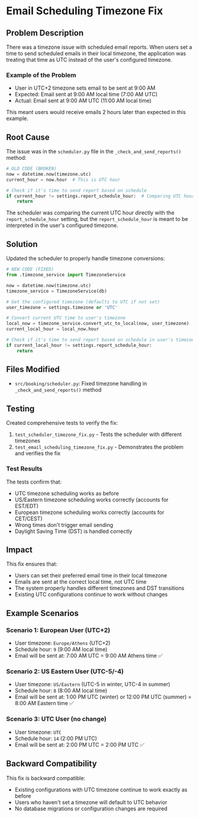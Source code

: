 # Email Scheduling Timezone Fix

## Problem Description

There was a timezone issue with scheduled email reports. When users set a time to send scheduled emails in their local timezone, the application was treating that time as UTC instead of the user's configured timezone.

### Example of the Problem

- User in UTC+2 timezone sets email to be sent at 9:00 AM
- Expected: Email sent at 9:00 AM local time (7:00 AM UTC)
- Actual: Email sent at 9:00 AM UTC (11:00 AM local time)

This meant users would receive emails 2 hours later than expected in this example.

## Root Cause

The issue was in the `scheduler.py` file in the `_check_and_send_reports()` method:

```python
# OLD CODE (BROKEN)
now = datetime.now(timezone.utc)
current_hour = now.hour  # This is UTC hour

# Check if it's time to send report based on schedule
if current_hour != settings.report_schedule_hour:  # Comparing UTC hour with local schedule
    return
```

The scheduler was comparing the current UTC hour directly with the `report_schedule_hour` setting, but the `report_schedule_hour` is meant to be interpreted in the user's configured timezone.

## Solution

Updated the scheduler to properly handle timezone conversions:

```python
# NEW CODE (FIXED)
from .timezone_service import TimezoneService

now = datetime.now(timezone.utc)
timezone_service = TimezoneService(db)

# Get the configured timezone (defaults to UTC if not set)
user_timezone = settings.timezone or 'UTC'

# Convert current UTC time to user's timezone
local_now = timezone_service.convert_utc_to_local(now, user_timezone)
current_local_hour = local_now.hour

# Check if it's time to send report based on schedule in user's timezone
if current_local_hour != settings.report_schedule_hour:
    return
```

## Files Modified

- `src/booking/scheduler.py`: Fixed timezone handling in `_check_and_send_reports()` method

## Testing

Created comprehensive tests to verify the fix:

1. `test_scheduler_timezone_fix.py` - Tests the scheduler with different timezones
2. `test_email_scheduling_timezone_fix.py` - Demonstrates the problem and verifies the fix

### Test Results

The tests confirm that:
- UTC timezone scheduling works as before
- US/Eastern timezone scheduling works correctly (accounts for EST/EDT)
- European timezone scheduling works correctly (accounts for CET/CEST)
- Wrong times don't trigger email sending
- Daylight Saving Time (DST) is handled correctly

## Impact

This fix ensures that:
- Users can set their preferred email time in their local timezone
- Emails are sent at the correct local time, not UTC time
- The system properly handles different timezones and DST transitions
- Existing UTC configurations continue to work without changes

## Example Scenarios

### Scenario 1: European User (UTC+2)
- User timezone: `Europe/Athens` (UTC+2)
- Schedule hour: `9` (9:00 AM local time)
- Email will be sent at: 7:00 AM UTC = 9:00 AM Athens time ✅

### Scenario 2: US Eastern User (UTC-5/-4)
- User timezone: `US/Eastern` (UTC-5 in winter, UTC-4 in summer)
- Schedule hour: `8` (8:00 AM local time)
- Email will be sent at: 1:00 PM UTC (winter) or 12:00 PM UTC (summer) = 8:00 AM Eastern time ✅

### Scenario 3: UTC User (no change)
- User timezone: `UTC`
- Schedule hour: `14` (2:00 PM UTC)
- Email will be sent at: 2:00 PM UTC = 2:00 PM UTC ✅

## Backward Compatibility

This fix is backward compatible:
- Existing configurations with UTC timezone continue to work exactly as before
- Users who haven't set a timezone will default to UTC behavior
- No database migrations or configuration changes are required